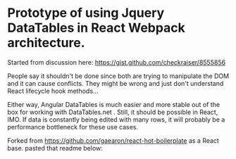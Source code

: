 Prototype of using Jquery DataTables in React Webpack architecture.
=====================

Started from discussion here: https://gist.github.com/checkraiser/8555856

People say it shouldn't be done since both are trying to manipulate the DOM and it can cause conflicts. They might be wrong and just don't understand React lifecycle hook methods...

Either way, Angular DataTables is much easier and more stable out of the box for working with DataTables.net .
Still, it should be possible in React, IMO. 
If data is constantly being edited with many rows, it will probably be a performance bottleneck for these use cases.

Forked from https://github.com/gaearon/react-hot-boilerplate as a React base. pasted that readme below:
